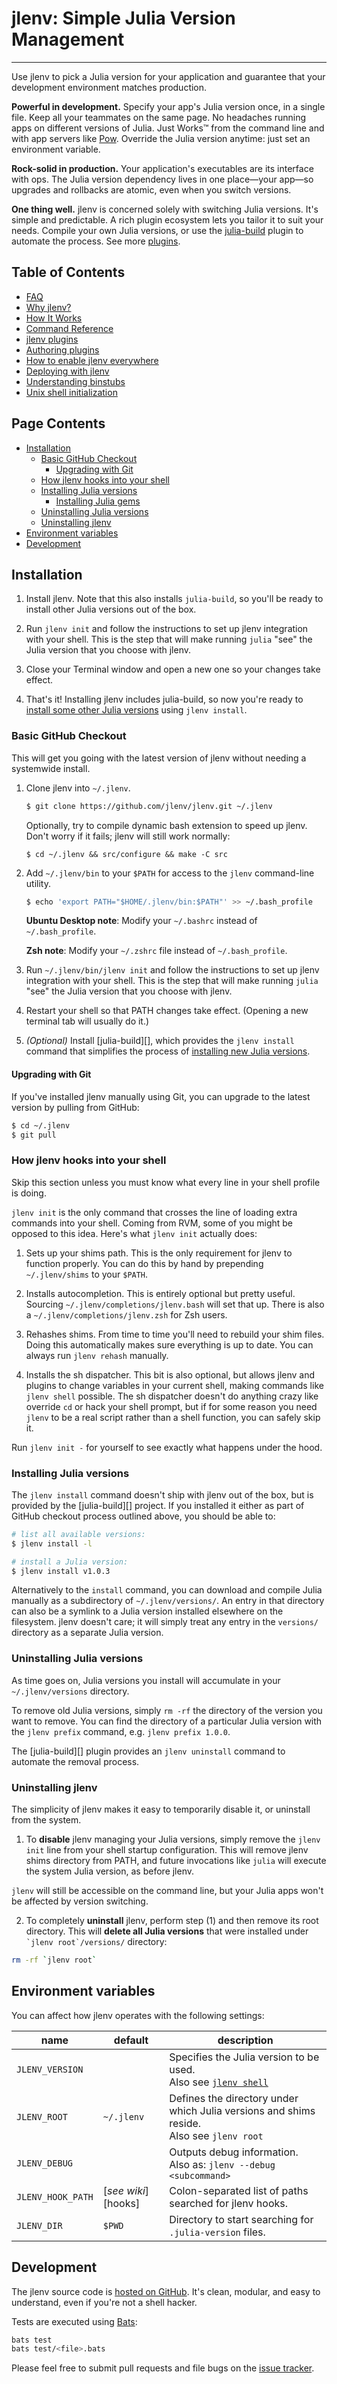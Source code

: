 # jlenv: Simple Julia Version Management

---

Use jlenv to pick a Julia version for your application and guarantee
that your development environment matches production.

**Powerful in development.** Specify your app's Julia version once,
  in a single file. Keep all your teammates on the same page. No
  headaches running apps on different versions of Julia. Just Works™
  from the command line and with app servers like [Pow](http://pow.cx).
  Override the Julia version anytime: just set an environment variable.

**Rock-solid in production.** Your application's executables are its
  interface with ops. The Julia version
  dependency lives in one place—your app—so upgrades and rollbacks are
  atomic, even when you switch versions.

**One thing well.** jlenv is concerned solely with switching Julia
  versions. It's simple and predictable. A rich plugin ecosystem lets
  you tailor it to suit your needs. Compile your own Julia versions, or
  use the [julia-build](https://github.com/jlenv/julia-build)
  plugin to automate the process.
  See more [plugins](#plugins).

## Table of Contents

* [FAQ](/faq-troubleshooting)
* [Why jlenv?](/Why-jlenv)
* [How It Works](/how-it-works)
* [Command Reference](/command-reference)
* [jlenv plugins](/plugins)
* [Authoring plugins](/authoring-plugins)
* [How to enable jlenv everywhere](/edit-path)
* [Deploying with jlenv](/deploying-jlenv)
* [Understanding binstubs](/understanding-binstubs)
* [Unix shell initialization](/unix-shell-init)

## Page Contents

* [Installation](#installation)
  * [Basic GitHub Checkout](#basic-github-checkout)
    * [Upgrading with Git](#upgrading-with-git)
  * [How jlenv hooks into your shell](#how-jlenv-hooks-into-your-shell)
  * [Installing Julia versions](#installing-julia-versions)
    * [Installing Julia gems](#installing-julia-gems)
  * [Uninstalling Julia versions](#uninstalling-julia-versions)
  * [Uninstalling jlenv](#uninstalling-jlenv)
* [Environment variables](#environment-variables)
* [Development](#development)

## Installation

1. Install jlenv.
   Note that this also installs `julia-build`, so you'll be ready to
   install other Julia versions out of the box.

2. Run `jlenv init` and follow the instructions to set up
   jlenv integration with your shell. This is the step that will make
   running `julia` "see" the Julia version that you choose with jlenv.

3. Close your Terminal window and open a new one so your changes take
   effect.

4. That's it! Installing jlenv includes julia-build, so now you're ready to
   [install some other Julia versions](#installing-julia-versions) using
   `jlenv install`.

### Basic GitHub Checkout

This will get you going with the latest version of jlenv without needing
a systemwide install.

1. Clone jlenv into `~/.jlenv`.

    ~~~ sh
    $ git clone https://github.com/jlenv/jlenv.git ~/.jlenv
    ~~~

    Optionally, try to compile dynamic bash extension to speed up jlenv. Don't
    worry if it fails; jlenv will still work normally:

    ~~~
    $ cd ~/.jlenv && src/configure && make -C src
    ~~~

2. Add `~/.jlenv/bin` to your `$PATH` for access to the `jlenv`
   command-line utility.

    ~~~ sh
    $ echo 'export PATH="$HOME/.jlenv/bin:$PATH"' >> ~/.bash_profile
    ~~~

    **Ubuntu Desktop note**: Modify your `~/.bashrc` instead of `~/.bash_profile`.

    **Zsh note**: Modify your `~/.zshrc` file instead of `~/.bash_profile`.

3. Run `~/.jlenv/bin/jlenv init` and follow the instructions to set up
   jlenv integration with your shell. This is the step that will make
   running `julia` "see" the Julia version that you choose with jlenv.

4. Restart your shell so that PATH changes take effect. (Opening a new
   terminal tab will usually do it.)

5. _(Optional)_ Install [julia-build][], which provides the
   `jlenv install` command that simplifies the process of
   [installing new Julia versions](#installing-julia-versions).

#### Upgrading with Git

If you've installed jlenv manually using Git, you can upgrade to the
latest version by pulling from GitHub:

```sh
$ cd ~/.jlenv
$ git pull
```

### How jlenv hooks into your shell

Skip this section unless you must know what every line in your shell
profile is doing.

`jlenv init` is the only command that crosses the line of loading
extra commands into your shell. Coming from RVM, some of you might be
opposed to this idea. Here's what `jlenv init` actually does:

1. Sets up your shims path. This is the only requirement for jlenv to
   function properly. You can do this by hand by prepending
   `~/.jlenv/shims` to your `$PATH`.

2. Installs autocompletion. This is entirely optional but pretty
   useful. Sourcing `~/.jlenv/completions/jlenv.bash` will set that
   up. There is also a `~/.jlenv/completions/jlenv.zsh` for Zsh
   users.

3. Rehashes shims. From time to time you'll need to rebuild your
   shim files. Doing this automatically makes sure everything is up to
   date. You can always run `jlenv rehash` manually.

4. Installs the sh dispatcher. This bit is also optional, but allows
   jlenv and plugins to change variables in your current shell, making
   commands like `jlenv shell` possible. The sh dispatcher doesn't do
   anything crazy like override `cd` or hack your shell prompt, but if
   for some reason you need `jlenv` to be a real script rather than a
   shell function, you can safely skip it.

Run `jlenv init -` for yourself to see exactly what happens under the
hood.

### Installing Julia versions

The `jlenv install` command doesn't ship with jlenv out of the box, but
is provided by the [julia-build][] project. If you installed it either
as part of GitHub checkout process outlined above, you should be able to:

~~~ sh
# list all available versions:
$ jlenv install -l

# install a Julia version:
$ jlenv install v1.0.3
~~~

Alternatively to the `install` command, you can download and compile
Julia manually as a subdirectory of `~/.jlenv/versions/`. An entry in
that directory can also be a symlink to a Julia version installed
elsewhere on the filesystem. jlenv doesn't care; it will simply treat
any entry in the `versions/` directory as a separate Julia version.

### Uninstalling Julia versions

As time goes on, Julia versions you install will accumulate in your
`~/.jlenv/versions` directory.

To remove old Julia versions, simply `rm -rf` the directory of the
version you want to remove. You can find the directory of a particular
Julia version with the `jlenv prefix` command, e.g. `jlenv prefix
1.0.0`.

The [julia-build][] plugin provides an `jlenv uninstall` command to
automate the removal process.

### Uninstalling jlenv

The simplicity of jlenv makes it easy to temporarily disable it, or
uninstall from the system.

1. To **disable** jlenv managing your Julia versions, simply remove the
  `jlenv init` line from your shell startup configuration. This will
  remove jlenv shims directory from PATH, and future invocations like
  `julia` will execute the system Julia version, as before jlenv.

  `jlenv` will still be accessible on the command line, but your Julia
  apps won't be affected by version switching.

2. To completely **uninstall** jlenv, perform step (1) and then remove
   its root directory. This will **delete all Julia versions** that were
   installed under `` `jlenv root`/versions/ `` directory:
  
  ```bash
  rm -rf `jlenv root`
  ```

## Environment variables

You can affect how jlenv operates with the following settings:

name | default | description
-----|---------|------------
`JLENV_VERSION` | | Specifies the Julia version to be used.<br>Also see [`jlenv shell`](#jlenv-shell)
`JLENV_ROOT` | `~/.jlenv` | Defines the directory under which Julia versions and shims reside.<br>Also see `jlenv root`
`JLENV_DEBUG` | | Outputs debug information.<br>Also as: `jlenv --debug <subcommand>`
`JLENV_HOOK_PATH` | [_see wiki_][hooks] | Colon-separated list of paths searched for jlenv hooks.
`JLENV_DIR` | `$PWD` | Directory to start searching for `.julia-version` files.

## Development

The jlenv source code is [hosted on
GitHub](https://github.com/jlenv/jlenv). It's clean, modular,
and easy to understand, even if you're not a shell hacker.

Tests are executed using [Bats](https://github.com/jlenv/bats):

```bash
bats test
bats test/<file>.bats
```

Please feel free to submit pull requests and file bugs on the [issue tracker](https://github.com/jlenv/jlenv/issues).
